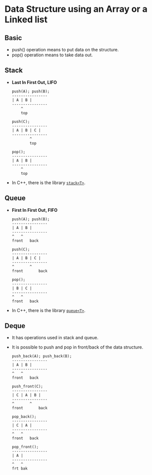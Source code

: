 # Data Structure using an Array or a Linked list

## Basic

- push() operation means to put data on the structure.
- pop() operation means to take data out.

## Stack

- **Last In First Out, LIFO**

	``` text
	push(A); push(B);
	---------------- 
	| A | B |
	----------------
		^
		top

	push(C);
	---------------- 
	| A | B | C |
	----------------
		    ^
		    top

	pop();
	---------------- 
	| A | B |
	----------------
		^
		top
	```

- In C++, there is the library [`stack<T>`](http://www.cplusplus.com/reference/stack/stack/).

## Queue

- **First In First Out, FIFO**

	``` text
	push(A); push(B);
	---------------- 
	| A | B |
	----------------
	^	^
	front	back

	push(C);
	---------------- 
	| A | B | C |
	----------------
	^	    ^
	front	    back

	pop();
	---------------- 
	| B | C |
	----------------
	^	^
	front	back
	```

- In C++, there is the library [`queue<T>`](http://www.cplusplus.com/reference/queue/queue/).

## Deque

- It has operations used in stack and queue.
- It is possible to push and pop in front/back of the data structure.

	``` text
	push_back(A); push_back(B);
	---------------- 
	| A | B |
	----------------
	^	^
	front	back

	push_front(C);
	---------------- 
	| C | A | B |
	----------------
	^	    ^
	front	    back

	pop_back();
	---------------- 
	| C | A |
	----------------
	^	^
	front	back

	pop_front();
	---------------- 
	| A |
	----------------
	^   ^
	frt bak
	```

